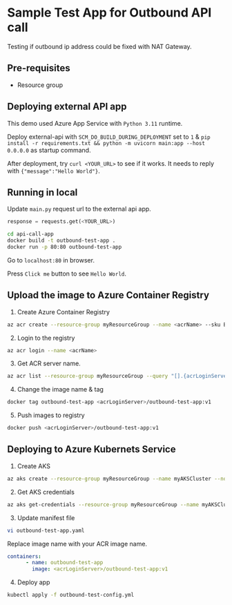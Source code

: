 # Sample Test App for Outbound API call

Testing if outbound ip address could be fixed with NAT Gateway.

## Pre-requisites
* Resource group

## Deploying external API app

This demo used Azure App Service with `Python 3.11` runtime.

Deploy external-api with `SCM_DO_BUILD_DURING_DEPLOYMENT` set to `1` & `pip install -r requirements.txt && python -m uvicorn main:app --host 0.0.0.0` as startup command.

After deployment, try `curl <YOUR_URL>` to see if it works.
It needs to reply with `{"message":"Hello World"}`.

## Running in local

Update `main.py` request url to the external api app.

```python
response = requests.get(<YOUR_URL>)
```

```bash
cd api-call-app
docker build -t outbound-test-app .
docker run -p 80:80 outbound-test-app
```
Go to `localhost:80` in browser.

Press `Click me` button to see `Hello World`.

## Upload the image to Azure Container Registry

1. Create Azure Container Registry
```bash
az acr create --resource-group myResourceGroup --name <acrName> --sku Basic
```

2. Login to the registry
```bash
az acr login --name <acrName>
```

3. Get ACR server name.
```bash
az acr list --resource-group myResourceGroup --query "[].{acrLoginServer:loginServer}" --output table
```

4. Change the image name & tag
```bash
docker tag outbound-test-app <acrLoginServer>/outbound-test-app:v1
```

5. Push images to registry
```bash
docker push <acrLoginServer>/outbound-test-app:v1
```

## Deploying to Azure Kubernets Service
1. Create AKS
```bash
az aks create --resource-group myResourceGroup --name myAKSCluster --node-count 1 --enable-addons monitoring --generate-ssh-keys --attach-acr <acrName>
```

2. Get AKS credentials
```bash
az aks get-credentials --resource-group myResourceGroup --name myAKSCluster
```
3. Update manifest file
```bash
vi outbound-test-app.yaml
```
Replace image name with your ACR image name.
```yaml
containers:
      - name: outbound-test-app
        image: <acrLoginServer>/outbound-test-app:v1
```

4. Deploy app
```bash
kubectl apply -f outbound-test-config.yml
``` 
